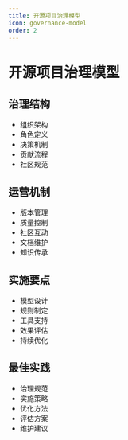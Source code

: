 ```yaml
---
title: 开源项目治理模型
icon: governance-model
order: 2
---
```


# 开源项目治理模型

## 治理结构
- 组织架构
- 角色定义
- 决策机制
- 贡献流程
- 社区规范

## 运营机制
- 版本管理
- 质量控制
- 社区互动
- 文档维护
- 知识传承

## 实施要点
- 模型设计
- 规则制定
- 工具支持
- 效果评估
- 持续优化

## 最佳实践
- 治理规范
- 实施策略
- 优化方法
- 评估方案
- 维护建议
